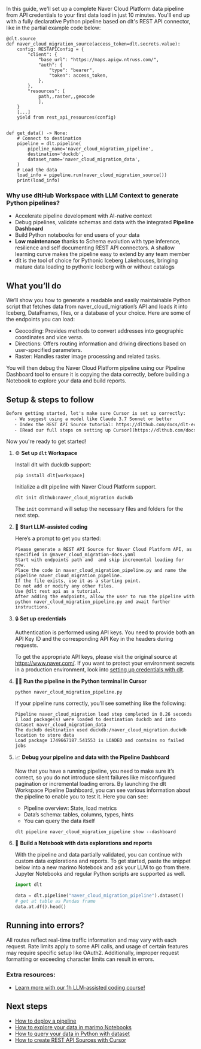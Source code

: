 In this guide, we'll set up a complete Naver Cloud Platform data pipeline from API credentials to your first data load in just 10 minutes. You'll end up with a fully declarative Python pipeline based on dlt's REST API connector, like in the partial example code below:

```python-outcome
@dlt.source
def naver_cloud_migration_source(access_token=dlt.secrets.value):
    config: RESTAPIConfig = {
        "client": {
            "base_url": "https://maps.apigw.ntruss.com/",
            "auth": {
                "type": "bearer",
                "token": access_token,
            },
        },
        "resources": [
            path,,raster,,geocode
            ],
    }
    [...]
    yield from rest_api_resources(config)


def get_data() -> None:
    # Connect to destination
    pipeline = dlt.pipeline(
        pipeline_name='naver_cloud_migration_pipeline',
        destination='duckdb',
        dataset_name='naver_cloud_migration_data', 
    )
    # Load the data
    load_info = pipeline.run(naver_cloud_migration_source())
    print(load_info) 
```

### Why use dltHub Workspace with LLM Context to generate Python pipelines?

- Accelerate pipeline development with AI-native context
- Debug pipelines, validate schemas and data with the integrated **Pipeline Dashboard**
- Build Python notebooks for end users of your data
- **Low maintenance** thanks to Schema evolution with type inference, resilience and self documenting REST API connectors. A shallow learning curve makes the pipeline easy to extend by any team member
- dlt is the tool of choice for Pythonic Iceberg Lakehouses, bringing mature data loading to pythonic Iceberg with or without catalogs

## What you’ll do

We’ll show you how to generate a readable and easily maintainable Python script that fetches data from naver_cloud_migration’s API and loads it into Iceberg, DataFrames, files, or a database of your choice. Here are some of the endpoints you can load:

- Geocoding: Provides methods to convert addresses into geographic coordinates and vice versa.
- Directions: Offers routing information and driving directions based on user-specified parameters.
- Raster: Handles raster image processing and related tasks.

You will then debug the Naver Cloud Platform pipeline using our Pipeline Dashboard tool to ensure it is copying the data correctly, before building a Notebook to explore your data and build reports.

## Setup & steps to follow

```default
Before getting started, let's make sure Cursor is set up correctly:
   - We suggest using a model like Claude 3.7 Sonnet or better
   - Index the REST API Source tutorial: https://dlthub.com/docs/dlt-ecosystem/verified-sources/rest_api/ and add it to context as **@dlt rest api**
   - [Read our full steps on setting up Cursor](https://dlthub.com/docs/dlt-ecosystem/llm-tooling/cursor-restapi#23-configuring-cursor-with-documentation)
```

Now you're ready to get started!

1. ⚙️ **Set up `dlt` Workspace**
    
    Install dlt with duckdb support:
    ```shell
    pip install dlt[workspace]
    ```

    Initialize a dlt pipeline with Naver Cloud Platform support.
    ```shell
    dlt init dlthub:naver_cloud_migration duckdb
    ```

    The `init` command will setup the necessary files and folders for the next step.
    
2. 🤠 **Start LLM-assisted coding**
    
    Here’s a prompt to get you started:
    
    ```prompt
    Please generate a REST API Source for Naver Cloud Platform API, as specified in @naver_cloud_migration-docs.yaml 
    Start with endpoints path and  and skip incremental loading for now. 
    Place the code in naver_cloud_migration_pipeline.py and name the pipeline naver_cloud_migration_pipeline. 
    If the file exists, use it as a starting point. 
    Do not add or modify any other files. 
    Use @dlt rest api as a tutorial. 
    After adding the endpoints, allow the user to run the pipeline with python naver_cloud_migration_pipeline.py and await further instructions.
    ```

    
3. 🔒 **Set up credentials** 
    
    Authentication is performed using API keys. You need to provide both an API Key ID and the corresponding API Key in the headers during requests.
    
    To get the appropriate API keys, please visit the original source at https://www.naver.com/.
    If you want to protect your environment secrets in a production environment, look into [setting up credentials with dlt](https://dlthub.com/docs/walkthroughs/add_credentials).
    
4. 🏃‍♀️ **Run the pipeline in the Python terminal in Cursor**
    
    ```shell
    python naver_cloud_migration_pipeline.py
    ```
    
    If your pipeline runs correctly, you’ll see something like the following:
    
    ```shell
    Pipeline naver_cloud_migration load step completed in 0.26 seconds
    1 load package(s) were loaded to destination duckdb and into dataset naver_cloud_migration_data
    The duckdb destination used duckdb:/naver_cloud_migration.duckdb location to store data
    Load package 1749667187.541553 is LOADED and contains no failed jobs
    ```
    
5. 📈 **Debug your pipeline and data with the Pipeline Dashboard**

    Now that you have a running pipeline, you need to make sure it’s correct, so you do not introduce silent failures like misconfigured pagination or incremental loading errors. By launching the dlt Workspace Pipeline Dashboard, you can see various information about the pipeline to enable you to test it. Here you can see:
    - Pipeline overview: State, load metrics
    - Data’s schema: tables, columns, types, hints
    - You can query the data itself
    
    ```shell
    dlt pipeline naver_cloud_migration_pipeline show --dashboard
    ```
    
6. 🐍 **Build a Notebook with data explorations and reports**

    With the pipeline and data partially validated, you can continue with custom data explorations and reports. To get started, paste the snippet below into a new marimo Notebook and ask your LLM to go from there. Jupyter Notebooks and regular Python scripts are supported as well.

    
    ```python
    import dlt

   data = dlt.pipeline("naver_cloud_migration_pipeline").dataset()
   # get at table as Pandas frame
   data.at.df().head()
    ```

## Running into errors?

All routes reflect real-time traffic information and may vary with each request. Rate limits apply to some API calls, and usage of certain features may require specific setup like OAuth2. Additionally, improper request formatting or exceeding character limits can result in errors.

### Extra resources:

- [Learn more with our 1h LLM-assisted coding course!](https://www.youtube.com/watch?v=GGid70rnJuM)

## Next steps

- [How to deploy a pipeline](https://dlthub.com/docs/walkthroughs/deploy-a-pipeline)
- [How to explore your data in marimo Notebooks](https://dlthub.com/docs/general-usage/dataset-access/marimo)
- [How to query your data in Python with dataset](https://dlthub.com/docs/general-usage/dataset-access/dataset)
- [How to create REST API Sources with Cursor](https://dlthub.com/docs/dlt-ecosystem/llm-tooling/cursor-restapi)